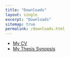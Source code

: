 ```yaml
---
title: "Downloads"
layout: single
excerpt: "Downloads"
sitemap: true
permalink: /downloads.html
---
```


- [My CV](https://raw.githubusercontent.com/pranavtifr/pranavtifr.github.io/master/docs/vita.pdf)
- [My Thesis Synopsis](https://raw.githubusercontent.com/pranavtifr/pranavtifr.github.io/master/docs/thesis.pdf)
